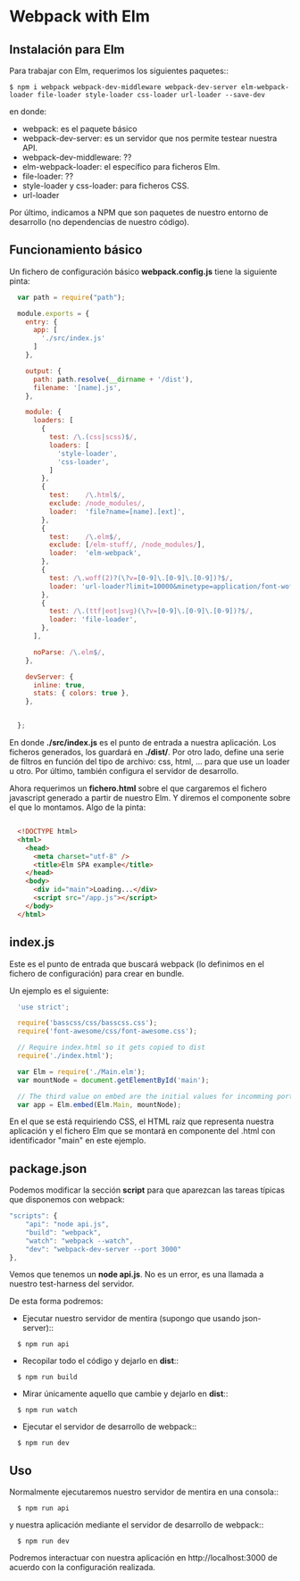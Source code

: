 # Webpack with Elm

## Instalación para Elm

Para trabajar con Elm, requerimos los siguientes paquetes::
```
$ npm i webpack webpack-dev-middleware webpack-dev-server elm-webpack-loader file-loader style-loader css-loader url-loader --save-dev
```

en donde:

- webpack: es el paquete básico
- webpack-dev-server: es un servidor que nos permite testear nuestra API.
- webpack-dev-middleware: ??
- elm-webpack-loader: el específico para ficheros Elm.
- file-loader: ??
- style-loader y css-loader: para ficheros CSS.
- url-loader

Por último, indicamos a NPM que son paquetes de nuestro entorno de desarrollo (no dependencias de nuestro código).

## Funcionamiento básico

Un fichero de configuración básico **webpack.config.js** tiene la siguiente pinta:

```js
  var path = require("path");

  module.exports = {
    entry: {
      app: [
        './src/index.js'
      ]
    },

    output: {
      path: path.resolve(__dirname + '/dist'),
      filename: '[name].js',
    },

    module: {
      loaders: [
        {
          test: /\.(css|scss)$/,
          loaders: [
            'style-loader',
            'css-loader',
          ]
        },
        {
          test:    /\.html$/,
          exclude: /node_modules/,
          loader:  'file?name=[name].[ext]',
        },
        {
          test:    /\.elm$/,
          exclude: [/elm-stuff/, /node_modules/],
          loader:  'elm-webpack',
        },
        {
          test: /\.woff(2)?(\?v=[0-9]\.[0-9]\.[0-9])?$/,
          loader: 'url-loader?limit=10000&minetype=application/font-woff',
        },
        {
          test: /\.(ttf|eot|svg)(\?v=[0-9]\.[0-9]\.[0-9])?$/,
          loader: 'file-loader',
        },
      ],

      noParse: /\.elm$/,
    },

    devServer: {
      inline: true,
      stats: { colors: true },
    },


  };
```

En donde **./src/index.js** es el punto de entrada a nuestra aplicación. Los ficheros generados, los guardará en **./dist/**. Por otro lado, define una serie de filtros en función del tipo de archivo: css, html, ... para que use un loader u otro. Por último, también configura el servidor de desarrollo.

Ahora requerimos un **fichero.html** sobre el que cargaremos el fichero javascript generado a partir de nuestro Elm. Y diremos el componente sobre el que lo montamos. Algo de la pinta:

```html

  <!DOCTYPE html>
  <html>
    <head>
      <meta charset="utf-8" />
      <title>Elm SPA example</title>
    </head>
    <body>
      <div id="main">Loading...</div>
      <script src="/app.js"></script>
    </body>
  </html>
```

index.js
--------

Este es el punto de entrada que buscará webpack (lo definimos en el fichero de configuración) para crear en bundle.

Un ejemplo es el siguiente:

```js
  'use strict';

  require('basscss/css/basscss.css');
  require('font-awesome/css/font-awesome.css');

  // Require index.html so it gets copied to dist
  require('./index.html');

  var Elm = require('./Main.elm');
  var mountNode = document.getElementById('main');

  // The third value on embed are the initial values for incomming ports into Elm
  var app = Elm.embed(Elm.Main, mountNode);
```

En el que se está requiriendo CSS, el HTML raíz que representa nuestra aplicación y el fichero Elm que se montará en componente del .html con identificador "main" en este ejemplo.

package.json
------------

Podemos modificar la sección **script** para que aparezcan las tareas típicas que disponemos con webpack:

```js
"scripts": {
    "api": "node api.js",
    "build": "webpack",
    "watch": "webpack --watch",
    "dev": "webpack-dev-server --port 3000"
},
```

Vemos que tenemos un **node api.js**. No es un error, es una llamada a nuestro test-harness del servidor.

De esta forma podremos:

- Ejecutar nuestro servidor de mentira (supongo que usando json-server)::
```
  $ npm run api
```
- Recopilar todo el código y dejarlo en **dist**::
```
  $ npm run build
```
- Mirar únicamente aquello que cambie y dejarlo en **dist**::
```
  $ npm run watch
```
- Ejecutar el servidor de desarrollo de webpack::
```
  $ npm run dev
```

Uso
---

Normalmente ejecutaremos nuestro servidor de mentira en una consola::
```
  $ npm run api
```

y nuestra aplicación mediante el servidor de desarrollo de webpack::
```
  $ npm run dev
```
Podremos interactuar con nuestra aplicación en http://localhost:3000 de acuerdo con la configuración realizada.
